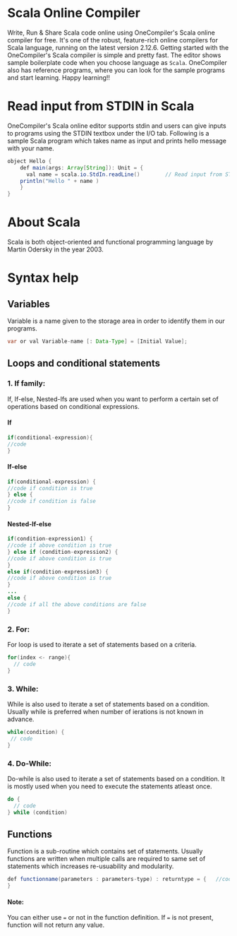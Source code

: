 # Scala Online Compiler

Write, Run & Share Scala code online using OneCompiler's Scala online compiler for free. It's one of the robust, feature-rich online compilers for Scala language, running on the latest version 2.12.6. Getting started with the OneCompiler's Scala compiler is simple and pretty fast. The editor shows sample boilerplate code when you choose language as `Scala`. OneCompiler also has reference programs, where you can look for the sample programs and start learning. Happy learning!!


# Read input from STDIN in Scala

OneCompiler's Scala online editor supports stdin and users can give inputs to programs using the STDIN textbox under the I/O tab. Following is a sample Scala program which takes name as input and prints hello message with your name.

```java
object Hello {
	def main(args: Array[String]): Unit = {
	  val name = scala.io.StdIn.readLine()        // Read input from STDIN
    println("Hello " + name ) 
	}
}
```
# About Scala

Scala is both object-oriented and functional programming language by Martin Odersky in the year 2003. 

# Syntax help

## Variables

Variable is a name given to the storage area in order to identify them in our programs.

```java
var or val Variable-name [: Data-Type] = [Initial Value];
```

## Loops and conditional statements

### 1. If family:

If, If-else, Nested-Ifs are used when you want to perform a certain set of operations based on conditional expressions.

#### If

```java
if(conditional-expression){    
//code    
} 
```

#### If-else
```java
if(conditional-expression) {  
//code if condition is true  
} else {  
//code if condition is false  
} 
```

#### Nested-If-else
```java
if(condition-expression1) {  
//code if above condition is true  
} else if (condition-expression2) {  
//code if above condition is true  
}  
else if(condition-expression3) {  
//code if above condition is true  
}  
...  
else {  
//code if all the above conditions are false  
}  
```

### 2. For:

For loop is used to iterate a set of statements based on a criteria.

```java
for(index <- range){  
  // code  
} 
```


### 3. While:

While is also used to iterate a set of statements based on a condition. Usually while is preferred when number of ierations is not known in advance.

```java
while(condition) {  
 // code 
}  
```
### 4. Do-While:

Do-while is also used to iterate a set of statements based on a condition. It is mostly used when you need to execute the statements atleast once.

```java
do {
  // code 
} while (condition) 
```

## Functions

Function is a sub-routine which contains set of statements. Usually functions are written when multiple calls are required to same set of statements which increases re-usuability and modularity.

```java
def functionname(parameters : parameters-type) : returntype = {   //code
}
```
#### Note: 
You can either use `=` or not in the function definition. If `=` is not present, function will not return any value. 

